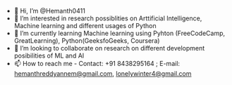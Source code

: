 - 👋 Hi, I’m @Hemanth0411
- 👀 I’m interested in research possiblities on Arttificial Intelligence, Machine learning and different usages of Python
- 🌱 I’m currently learning Machine learning using Pyhton (FreeCodeCamp, GreatLearning), Python(GeeksfoGeeks, Coursera)
- 💞️ I’m looking to collaborate on research on different development posibilities of ML and AI
- 📫 How to reach me - Contact: +91 8438295164 ; E-mail: hemanthreddyannem@gmail.com, lonelywinter4@gmail.com

<!---
Hemanth0411/Hemanth0411 is a ✨ special ✨ repository because its `README.md` (this file) appears on your GitHub profile.
You can click the Preview link to take a look at your changes.
--->
